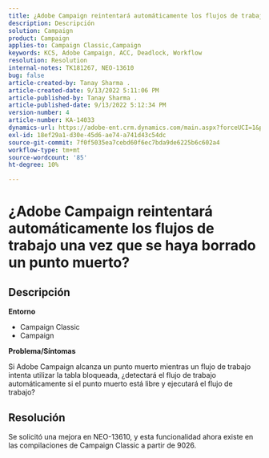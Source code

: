 ```yaml
---
title: ¿Adobe Campaign reintentará automáticamente los flujos de trabajo una vez que se haya borrado un punto muerto?
description: Descripción
solution: Campaign
product: Campaign
applies-to: Campaign Classic,Campaign
keywords: KCS, Adobe Campaign, ACC, Deadlock, Workflow
resolution: Resolution
internal-notes: TK181267, NEO-13610
bug: false
article-created-by: Tanay Sharma .
article-created-date: 9/13/2022 5:11:06 PM
article-published-by: Tanay Sharma .
article-published-date: 9/13/2022 5:12:34 PM
version-number: 4
article-number: KA-14033
dynamics-url: https://adobe-ent.crm.dynamics.com/main.aspx?forceUCI=1&pagetype=entityrecord&etn=knowledgearticle&id=33c2550b-8733-ed11-9db1-002248086735
exl-id: 18ef29a1-d30e-45d6-ae74-a741d43c54dc
source-git-commit: 7f0f5035ea7cebd60f6ec7bda9de6225b6c602a4
workflow-type: tm+mt
source-wordcount: '85'
ht-degree: 10%

---
```


# ¿Adobe Campaign reintentará automáticamente los flujos de trabajo una vez que se haya borrado un punto muerto?

## Descripción


<b>Entorno</b>

- Campaign Classic
- Campaign




<b>Problema/Síntomas</b>

Si Adobe Campaign alcanza un punto muerto mientras un flujo de trabajo intenta utilizar la tabla bloqueada, ¿detectará el flujo de trabajo automáticamente si el punto muerto está libre y ejecutará el flujo de trabajo?

## Resolución


Se solicitó una mejora en NEO-13610, y esta funcionalidad ahora existe en las compilaciones de Campaign Classic a partir de 9026.
